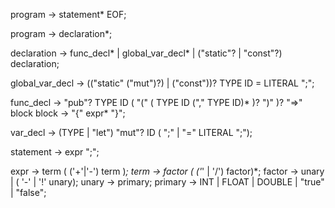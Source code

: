 program -> statement* EOF;

program -> declaration*;

declaration -> func_decl* | global_var_decl* | ("static"? | "const"?) declaration;

global_var_decl -> (("static" ("mut")?) | ("const"))? TYPE ID = LITERAL ";";

func_decl -> "pub"? TYPE ID ( "(" ( TYPE ID ("," TYPE ID)* )? ")" )? "=>" block
block -> "{" expr* "}";

var_decl -> (TYPE | "let") "mut"? ID ( ";" | "=" LITERAL ";"); 

statement -> expr ";";

expr -> term ( ('+'|'-') term )*;
term -> factor ( ('*' | '/') factor)*;
factor -> unary | ( '-' | '!' unary);
unary -> primary;
primary -> INT | FLOAT | DOUBLE | "true" | "false";
